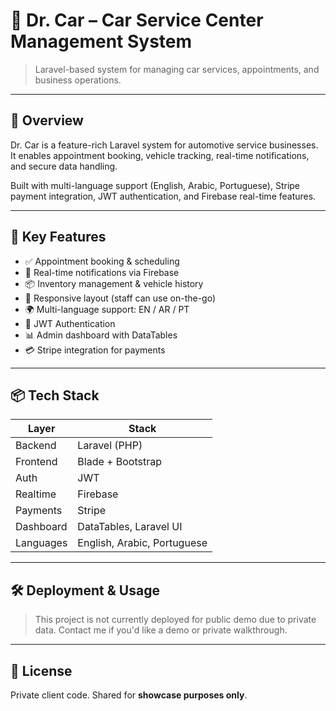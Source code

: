 # 🚗 Dr. Car – Car Service Center Management System

> Laravel-based system for managing car services, appointments, and business operations.

---

## 🧠 Overview

Dr. Car is a feature-rich Laravel system for automotive service businesses. It enables appointment booking, vehicle tracking, real-time notifications, and secure data handling.

Built with multi-language support (English, Arabic, Portuguese), Stripe payment integration, JWT authentication, and Firebase real-time features.

---

## 🔑 Key Features

- ✅ Appointment booking & scheduling
- 🔄 Real-time notifications via Firebase
- 📦 Inventory management & vehicle history
- 📱 Responsive layout (staff can use on-the-go)
- 🌍 Multi-language support: EN / AR / PT
- 🔐 JWT Authentication
- 📊 Admin dashboard with DataTables
- 💳 Stripe integration for payments

---

## 📦 Tech Stack

| Layer      | Stack                       |
|------------|-----------------------------|
| Backend    | Laravel (PHP)               |
| Frontend   | Blade + Bootstrap           |
| Auth       | JWT                         |
| Realtime   | Firebase                    |
| Payments   | Stripe                      |
| Dashboard  | DataTables, Laravel UI      |
| Languages  | English, Arabic, Portuguese |

---

## 🛠 Deployment & Usage

> This project is not currently deployed for public demo due to private data. Contact me if you'd like a demo or private walkthrough.

---

## 📄 License

Private client code. Shared for **showcase purposes only**.
